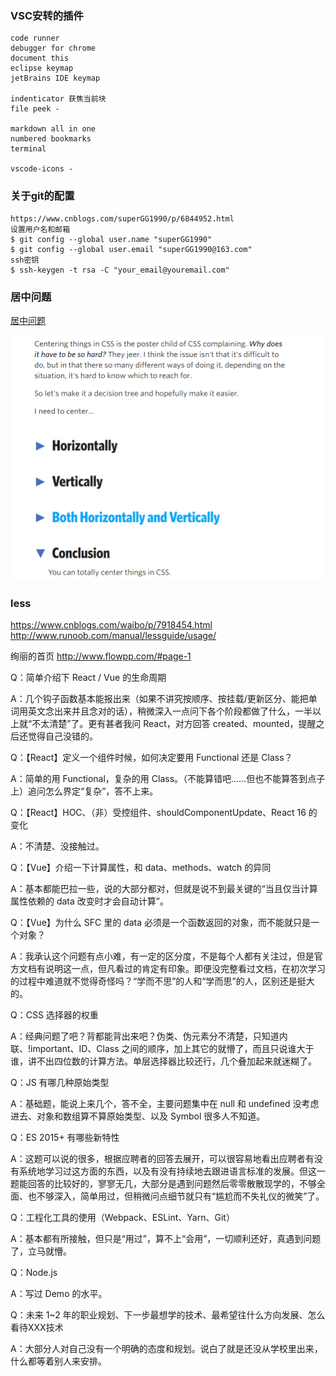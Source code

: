 ### VSC安转的插件
    code runner
    debugger for chrome 
    document this
    eclipse keymap
    jetBrains IDE keymap

    indenticator 获焦当前块
    file peek -

    markdown all in one
    numbered bookmarks
    terminal
    
    vscode-icons -

### 关于git的配置
    https://www.cnblogs.com/superGG1990/p/6844952.html
    设置用户名和邮箱
    $ git config --global user.name "superGG1990"
    $ git config --global user.email "superGG1990@163.com"
    ssh密钥
    $ ssh-keygen -t rsa -C "your_email@youremail.com"

### 居中问题
[居中问题](https://css-tricks.com/centering-css-complete-guide/)    

![](images/2018-12-19-17-49-37.png)
### less
https://www.cnblogs.com/waibo/p/7918454.html
http://www.runoob.com/manual/lessguide/usage/

绚丽的首页
http://www.flowpp.com/#page-1



Q：简单介绍下 React / Vue 的生命周期

A：几个钩子函数基本能报出来（如果不讲究按顺序、按挂载/更新区分、能把单词用英文念出来并且念对的话），稍微深入一点问下各个阶段都做了什么，一半以上就“不太清楚”了。更有甚者我问 React，对方回答 created、mounted，提醒之后还觉得自己没错的。

Q：【React】定义一个组件时候，如何决定要用 Functional 还是 Class？

A：简单的用 Functional，复杂的用 Class。（不能算错吧……但也不能算答到点子上）追问怎么界定“复杂”，答不上来。

Q：【React】HOC、（非）受控组件、shouldComponentUpdate、React 16 的变化

A：不清楚、没接触过。

Q：【Vue】介绍一下计算属性，和 data、methods、watch 的异同

A：基本都能巴拉一些，说的大部分都对，但就是说不到最关键的“当且仅当计算属性依赖的 data 改变时才会自动计算”。

Q：【Vue】为什么 SFC 里的 data 必须是一个函数返回的对象，而不能就只是一个对象？

A：我承认这个问题有点小难，有一定的区分度，不是每个人都有关注过，但是官方文档有说明这一点，但凡看过的肯定有印象。即便没完整看过文档，在初次学习的过程中难道就不觉得奇怪吗？“学而不思”的人和“学而思”的人，区别还是挺大的。

Q：CSS 选择器的权重

A：经典问题了吧？背都能背出来吧？伪类、伪元素分不清楚，只知道内联、!important、ID、Class 之间的顺序，加上其它的就懵了，而且只说谁大于谁，讲不出四位数的计算方法。单层选择器比较还行，几个叠加起来就迷糊了。

Q：JS 有哪几种原始类型

A：基础题，能说上来几个，答不全，主要问题集中在 null 和 undefined 没考虑进去、对象和数组算不算原始类型、以及 Symbol 很多人不知道。

Q：ES 2015+ 有哪些新特性

A：这题可以说的很多，根据应聘者的回答去展开，可以很容易地看出应聘者有没有系统地学习过这方面的东西，以及有没有持续地去跟进语言标准的发展。但这一题能回答的比较好的，寥寥无几，大部分是遇到问题然后零零散散现学的，不够全面、也不够深入，简单用过，但稍微问点细节就只有“尴尬而不失礼仪的微笑”了。

Q：工程化工具的使用（Webpack、ESLint、Yarn、Git）

A：基本都有所接触，但只是“用过”，算不上“会用”，一切顺利还好，真遇到问题了，立马就懵。

Q：Node.js

A：写过 Demo 的水平。

Q：未来 1~2 年的职业规划、下一步最想学的技术、最希望往什么方向发展、怎么看待XXX技术

A：大部分人对自己没有一个明确的态度和规划。说白了就是还没从学校里出来，什么都等着别人来安排。

